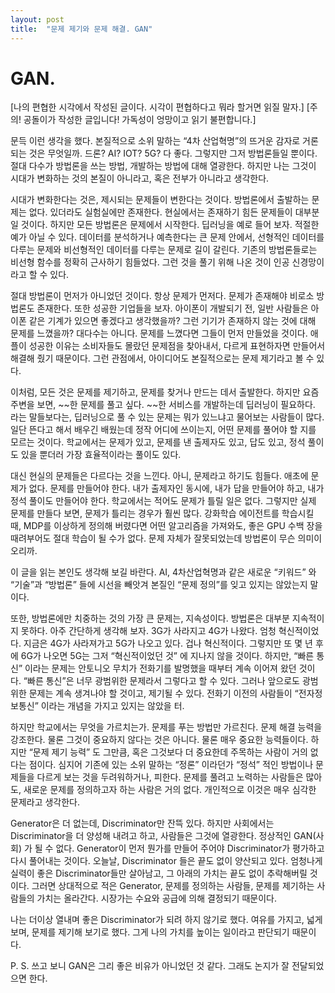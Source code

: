 ```yaml
---
layout: post
title:  "문제 제기와 문제 해결. GAN"
---
```


# GAN.

[나의 편협한 시각에서 작성된 글이다. 시각이 편협하다고 뭐라 할거면 읽질 말자.]
[주의! 공돌이가 작성한 글입니다! 가독성이 엉망이고 읽기 불편합니다.]

 문득 이런 생각을 했다. 본질적으로 소위 말하는 “4차 산업혁명”의 뜨거운 감자로 거론되는 것은 무엇일까. 드론? AI? IOT? 5G? 다 좋다. 그렇지만 그저 방법론들일 뿐이다. 절대 다수가 방법론을 쓰는 방법, 개발하는 방법에 대해 열광한다. 하지만 나는 그것이 시대가 변화하는 것의 본질이 아니라고, 혹은 전부가 아니라고 생각한다. 

 시대가 변화한다는 것은, 제시되는 문제들이 변한다는 것이다. 방법론에서 출발하는 문제는 없다. 있더라도 실험실에만 존재한다. 현실에서는 존재하기 힘든 문제들이 대부분일 것이다. 하지만 모든 방법론은 문제에서 시작한다. 딥러닝을 예로 들어 보자. 적절한 예가 아닐 수 있다. 데이터를 분석하거나 예측한다는 큰 문제 안에서, 선형적인 데이터를 다루는 문제와 비선형적인 데이터를 다루는 문제로 길이 갈린다. 기존의 방법론들로는 비선형 함수를 정확히 근사하기 힘들었다. 그런 것을 풀기 위해 나온 것이 인공 신경망이라고 할 수 있다. 

 절대 방법론이 먼저가 아니었던 것이다. 항상 문제가 먼저다. 문제가 존재해야 비로소 방법론도 존재한다. 또한 성공한 기업들을 보자. 아이폰이 개발되기 전, 일반 사람들은 아이폰 같은 기계가 있으면 좋겠다고 생각했을까? 그런 기기가 존재하지 않는 것에 대해 문제를 느꼈을까? 대다수는 아니다. 문제를 느꼈다면 그들이 먼저 만들었을 것이다. 애플이 성공한 이유는 소비자들도 몰랐던 문제점을 찾아내서, 다르게 표현하자면 만들어서 해결해 줬기 때문이다. 그런 관점에서, 아이디어도 본질적으로는 문제 제기라고 볼 수 있다. 

 이처럼, 모든 것은 문제를 제기하고, 문제를 찾거나 만드는 데서 출발한다. 하지만 요즘 주변을 보면, ~~한 문제를 풀고 싶다. ~~한 서비스를 개발하는데 딥러닝이 필요하다. 라는 말들보다는, 딥러닝으로 풀 수 있는 문제는 뭐가 있느냐고 물어보는 사람들이 많다. 일단 뜬다고 해서 배우긴 배웠는데 정작 어디에 쓰이는지, 어떤 문제를 풀어야 할 지를 모르는 것이다. 학교에서는 문제가 있고, 문제를 낸 출제자도 있고, 답도 있고, 정석 풀이도 있을 뿐더러 가장 효율적이라는 풀이도 있다. 

 대신 현실의 문제들은 다르다는 것을 느낀다. 아니, 문제라고 하기도 힘들다. 애초에 문제가 없다. 문제를 만들어야 한다. 내가 출제자인 동시에, 내가 답을 만들어야 하고, 내가 정석 풀이도 만들어야 한다. 학교에서는 적어도 문제가 틀릴 일은 없다. 그렇지만 실제 문제를 만들다 보면, 문제가 틀리는 경우가 훨씬 많다. 강화학습 에이전트를 학습시킬 때, MDP를 이상하게 정의해 버렸다면 어떤 알고리즘을 가져와도, 좋은 GPU 수백 장을 때려부어도 절대 학습이 될 수가 없다. 문제 자체가 잘못되었는데 방법론이 무슨 의미이오리까.

 이 글을 읽는 본인도 생각해 보길 바란다. AI, 4차산업혁명과 같은 새로운 “키워드” 와 “기술”과 “방법론” 들에 시선을 빼앗겨 본질인 “문제 정의”를 잊고 있지는 않았는지 말이다. 

 또한, 방법론에만 치중하는 것의 가장 큰 문제는, 지속성이다. 방법론은 대부분 지속적이지 못하다. 아주 간단하게 생각해 보자. 3G가 사라지고 4G가 나왔다. 엄청 혁신적이었다. 지금은 4G가 사라져가고 5G가 나오고 있다. 겁나 혁신적이다. 그렇지만 또 몇 년 후에 6G가 나오면 5G는 그저 “혁신적이었던 것” 에 지나지 않을 것이다. 하지만, “빠른 통신” 이라는 문제는 안토니오 무치가 전화기를 발명했을 때부터 계속 이어져 왔던 것이다. “빠른 통신”은 너무 광범위한 문제라서 그렇다고 할 수 있다. 그러나 앞으로도 광범위한 문제는 계속 생겨나야 할 것이고, 제기될 수 있다. 전화기 이전의 사람들이 “전자정보통신” 이라는 개념을 가지고 있지는 않았을 터. 

 하지만 학교에서는 무엇을 가르치는가. 문제를 푸는 방법만 가르친다. 문제 해결 능력을 강조한다. 물론 그것이 중요하지 않다는 것은 아니다. 물론 매우 중요한 능력들이다. 하지만 “문제 제기 능력” 도 그만큼, 혹은 그것보다 더 중요한데 주목하는 사람이 거의 없다는 점이다. 심지어 기존에 있는 소위 말하는 “정론” 이라던가 “정석” 적인 방법이나 문제들을 다르게 보는 것을 두려워하거나, 피한다. 문제를 풀려고 노력하는 사람들은 많아도, 새로운 문제를 정의하고자 하는 사람은 거의 없다. 개인적으로 이것은 매우 심각한 문제라고 생각한다.

 Generator은 더 없는데, Discriminator만 잔뜩 있다. 하지만 사회에서는 Discriminator을 더 양성해 내려고 하고, 사람들은 그것에 열광한다. 정상적인 GAN(사회) 가 될 수 없다. Generator이 먼저 뭔가를 만들어 주어야 Discriminator가 평가하고 다시 풀어내는 것이다. 오늘날, Discriminator 들은 끝도 없이 양산되고 있다. 엄청나게 실력이 좋은 Discriminator들만 살아남고, 그 아래의 가치는 끝도 없이 추락해버릴 것이다. 그러면 상대적으로 적은 Generator, 문제를 정의하는 사람들, 문제를 제기하는 사람들의 가치는 올라간다. 시장가는 수요와 공급에 의해 결정되기 때문이다.

 나는 더이상 열내며 좋은 Discriminator가 되려 하지 않기로 했다. 여유를 가지고, 넓게 보며, 문제를 제기해 보기로 했다. 그게 나의 가치를 높이는 일이라고 판단되기 때문이다.  
 
 P. S. 쓰고 보니 GAN은 그리 좋은 비유가 아니었던 것 같다. 그래도 논지가 잘 전달되었으면 한다.
